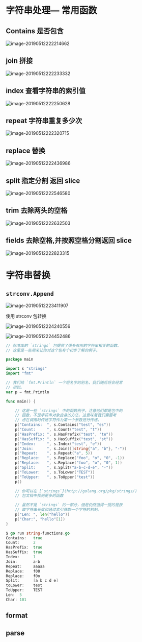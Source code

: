# 字符串处理— 常用函数

## Contains  是否包含

![image-20190512222214662](assets/image-20190512222214662.png)

## join 拼接

![image-20190512222233332](assets/image-20190512222233332.png)





## index  查看字符串的索引值

![image-20190512222250628](assets/image-20190512222250628.png)





## repeat 字符串重复多少次

![image-20190512222320715](assets/image-20190512222320715.png)





## replace 替换

![image-20190512222436986](assets/image-20190512222436986.png)



## split 指定分割 返回 slice

 ![image-20190512222546580](assets/image-20190512222546580.png)



## trim  去除两头的空格

![image-20190512222632503](assets/image-20190512222632503.png)



## fields 去除空格,并按照空格分割返回 slice

![image-20190512222823315](assets/image-20190512222823315.png)





# 

# 字符串替换





## `strconv.Append `

![image-20190512223411907](assets/image-20190512223411907.png)

使用 strconv 包转换

![image-20190512224240556](assets/image-20190512224240556.png)

![image-20190512224452486](assets/image-20190512224452486.png)







``` go
// 标准库的 `strings` 包提供了很多有用的字符串相关的函数。
// 这里是一些用来让你对这个包有个初步了解的例子。

package main

import s "strings"
import "fmt"

// 我们给 `fmt.Println` 一个短名字的别名，我们随后将会经常
// 用到。
var p = fmt.Println

func main() {

    // 这是一些 `strings` 中的函数例子。注意他们都是包中的
    // 函数，不是字符串对象自身的方法，这意味着我们需要考
    // 虑在调用时传递字符作为第一个参数进行传递。
    p("Contains:  ", s.Contains("test", "es"))
    p("Count:     ", s.Count("test", "t"))
    p("HasPrefix: ", s.HasPrefix("test", "te"))
    p("HasSuffix: ", s.HasSuffix("test", "st"))
    p("Index:     ", s.Index("test", "e"))
    p("Join:      ", s.Join([]string{"a", "b"}, "-"))
    p("Repeat:    ", s.Repeat("a", 5))
    p("Replace:   ", s.Replace("foo", "o", "0", -1))
    p("Replace:   ", s.Replace("foo", "o", "0", 1))
    p("Split:     ", s.Split("a-b-c-d-e", "-"))
    p("ToLower:   ", s.ToLower("TEST"))
    p("ToUpper:   ", s.ToUpper("test"))
    p()

    // 你可以在 [`strings`](http://golang.org/pkg/strings/)
    // 包文档中找到更多的函数

    // 虽然不是 `strings` 的一部分，但是仍然值得一提的是获
    // 取字符串长度和通过索引获取一个字符的机制。
    p("Len: ", len("hello"))
    p("Char:", "hello"[1])
}

```

``` go
$ go run string-functions.go
Contains:   true
Count:      2
HasPrefix:  true
HasSuffix:  true
Index:      1
Join:       a-b
Repeat:     aaaaa
Replace:    f00
Replace:    f0o
Split:      [a b c d e]
toLower:    test
ToUpper:    TEST
Len:  5
Char: 101
```





## format





## parse





